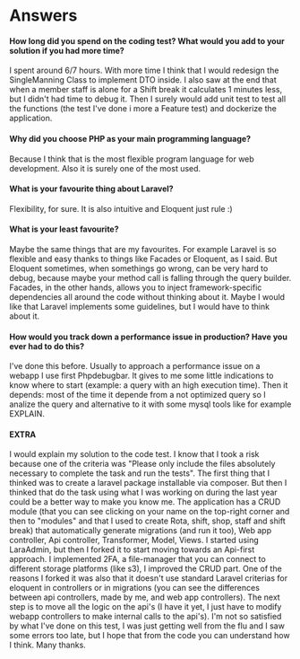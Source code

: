 # Answers
#### How long did you spend on the coding test? What would you add to your solution if you had more time?
I spent around 6/7 hours. With more time I think that I would redesign the SingleManning Class to implement DTO inside. I also saw at the end that when a member staff is alone for a Shift break it calculates 1 minutes less, but I didn't had time to debug it. Then I surely would add unit test to test all the functions (the test I've done i more a Feature test) and dockerize the application.

#### Why did you choose PHP as your main programming language?

Because I think that is the most flexible program language for web development. Also it is surely one of the most used.

#### What is your favourite thing about Laravel?

Flexibility, for sure. It is also intuitive and Eloquent just rule :)

#### What is your least favourite?

Maybe the same things that are my favourites. For example Laravel is so flexible and easy thanks to things like Facades or Eloquent, as I said. But Eloquent sometimes, when somethings go wrong, can be very hard to debug, because maybe  your method call is falling through the query builder. Facades, in the other hands, allows you to inject framework-specific dependencies all around the code without thinking about it. Maybe I would like that Laravel implements some guidelines, but I would have to think about it.

#### How would you track down a performance issue in production? Have you ever had to do this?

I've done this before. Usually to approach a performance issue on a webapp I use first Phpdebugbar. It gives to me some little indications to know where to start (example: a query with an high execution time). Then it depends: most of the time it depende from a not optimized query so I analize the query and alternative to it with some mysql tools like for example EXPLAIN.

#### EXTRA

I would explain my solution to the code test. I know that I took a risk because one of the criteria was "Please only include the files absolutely necessary to complete the task and run the tests". The first thing that I thinked was to create a laravel package installable via composer. But then I thinked that do the task using what I was working on during the last year could be a better way to make you know me. The application has a CRUD module (that you can see clicking on your name on the top-right corner and then to "modules" and that I used to create Rota, shift, shop, staff and shift break) that automatically generate migrations (and run it too), Web app controller, Api controller, Transformer, Model, Views. I started using LaraAdmin, but then I forked it to start moving towards an Api-first approach. I implemented 2FA, a file-manager that you can connect to different storage platforms (like s3), I improved the CRUD part. One of the reasons I forked it was also that it doesn't use standard Laravel criterias for eloquent in controllers or in migrations (you can see the differences between api controllers, made by me, and web app controllers). The next step is to move all the logic on the api's (I have it yet, I just have to modify webapp controllers to make internal calls to the api's). I'm not so satisfied by what I've done on this test, I was just getting well from the flu and I saw some errors too late, but I hope that from the code you can understand how I think. Many thanks.